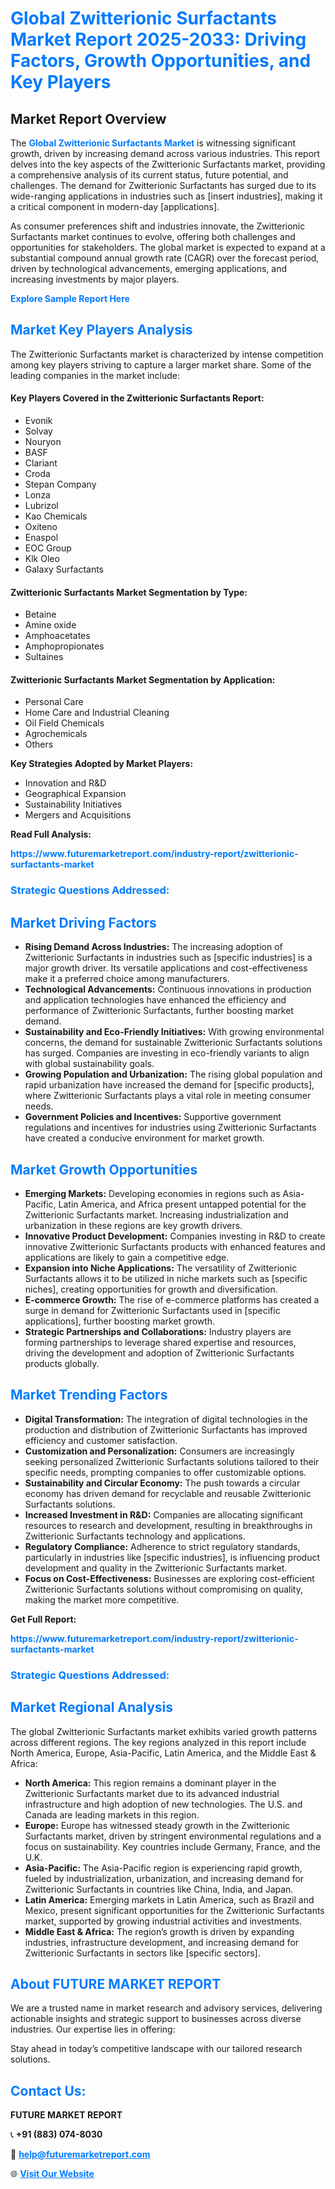 <h1 style="color: #007BFF;">Global Zwitterionic Surfactants Market Report 2025-2033: Driving Factors, Growth Opportunities, and Key Players</h1>

<section id="overview">
<h2>Market Report Overview</h2>
<p>The <a href="https://www.futuremarketreport.com/industry-report/zwitterionic-surfactants-market" style="color: #007BFF; text-decoration: none;"><strong>Global Zwitterionic Surfactants Market</strong></a> is witnessing significant growth, driven by increasing demand across various industries. This report delves into the key aspects of the Zwitterionic Surfactants market, providing a comprehensive analysis of its current status, future potential, and challenges. The demand for Zwitterionic Surfactants has surged due to its wide-ranging applications in industries such as [insert industries], making it a critical component in modern-day [applications].</p>
<p>As consumer preferences shift and industries innovate, the Zwitterionic Surfactants market continues to evolve, offering both challenges and opportunities for stakeholders. The global market is expected to expand at a substantial compound annual growth rate (CAGR) over the forecast period, driven by technological advancements, emerging applications, and increasing investments by major players.</p>
</section>

<section id="overview">
<p><a href="https://www.futuremarketreport.com/request-sample/reportId=50239" style="color: #007BFF; text-decoration: none;"><strong>Explore Sample Report Here</strong></a></p>
</section>

<section id="key-players">
<h2 style="color: #007BFF;">Market Key Players Analysis</h2>
<p>The Zwitterionic Surfactants market is characterized by intense competition among key players striving to capture a larger market share. Some of the leading companies in the market include:</p>
<h4>Key Players Covered in the Zwitterionic Surfactants Report:</h4>
<ul><li>Evonik</li><li>Solvay</li><li>Nouryon</li><li>BASF</li><li>Clariant</li><li>Croda</li><li>Stepan Company</li><li>Lonza</li><li>Lubrizol</li><li>Kao Chemicals</li><li>Oxiteno</li><li>Enaspol</li><li>EOC Group</li><li>Klk Oleo</li><li>Galaxy Surfactants</li></ul>
<h4>Zwitterionic Surfactants Market Segmentation by Type:</h4>
<ul><li>Betaine</li><li>Amine oxide</li><li>Amphoacetates</li><li>Amphopropionates</li><li>Sultaines</li></ul>

<h4>Zwitterionic Surfactants Market Segmentation by Application:</h4>
<ul><li>Personal Care</li><li>Home Care and Industrial Cleaning</li><li>Oil Field Chemicals</li><li>Agrochemicals</li><li>Others</li></ul>
<p><strong>Key Strategies Adopted by Market Players:</strong></p>
<ul>
<li>Innovation and R&D</li>
<li>Geographical Expansion</li>
<li>Sustainability Initiatives</li>
<li>Mergers and Acquisitions</li>
</ul>
</section>

<section>
<p><strong>Read Full Analysis: </strong></p><a href="https://www.futuremarketreport.com/industry-report/zwitterionic-surfactants-market" style="color: #007BFF; text-decoration: none;"><strong>https://www.futuremarketreport.com/industry-report/zwitterionic-surfactants-market</strong></a>
<h3 style="color: #007BFF;">Strategic Questions Addressed:</h3>
</section>

<section id="driving-factors">
<h2 style="color: #007BFF;">Market Driving Factors</h2>
<ul>
<li><strong>Rising Demand Across Industries:</strong> The increasing adoption of Zwitterionic Surfactants in industries such as [specific industries] is a major growth driver. Its versatile applications and cost-effectiveness make it a preferred choice among manufacturers.</li>
<li><strong>Technological Advancements:</strong> Continuous innovations in production and application technologies have enhanced the efficiency and performance of Zwitterionic Surfactants, further boosting market demand.</li>
<li><strong>Sustainability and Eco-Friendly Initiatives:</strong> With growing environmental concerns, the demand for sustainable Zwitterionic Surfactants solutions has surged. Companies are investing in eco-friendly variants to align with global sustainability goals.</li>
<li><strong>Growing Population and Urbanization:</strong> The rising global population and rapid urbanization have increased the demand for [specific products], where Zwitterionic Surfactants plays a vital role in meeting consumer needs.</li>
<li><strong>Government Policies and Incentives:</strong> Supportive government regulations and incentives for industries using Zwitterionic Surfactants have created a conducive environment for market growth.</li>
</ul>
</section>

<section id="growth-opportunities">
<h2 style="color: #007BFF;">Market Growth Opportunities</h2>
<ul>
<li><strong>Emerging Markets:</strong> Developing economies in regions such as Asia-Pacific, Latin America, and Africa present untapped potential for the Zwitterionic Surfactants market. Increasing industrialization and urbanization in these regions are key growth drivers.</li>
<li><strong>Innovative Product Development:</strong> Companies investing in R&D to create innovative Zwitterionic Surfactants products with enhanced features and applications are likely to gain a competitive edge.</li>
<li><strong>Expansion into Niche Applications:</strong> The versatility of Zwitterionic Surfactants allows it to be utilized in niche markets such as [specific niches], creating opportunities for growth and diversification.</li>
<li><strong>E-commerce Growth:</strong> The rise of e-commerce platforms has created a surge in demand for Zwitterionic Surfactants used in [specific applications], further boosting market growth.</li>
<li><strong>Strategic Partnerships and Collaborations:</strong> Industry players are forming partnerships to leverage shared expertise and resources, driving the development and adoption of Zwitterionic Surfactants products globally.</li>
</ul>
</section>

<section id="trending-factors">
<h2 style="color: #007BFF;">Market Trending Factors</h2>
<ul>
<li><strong>Digital Transformation:</strong> The integration of digital technologies in the production and distribution of Zwitterionic Surfactants has improved efficiency and customer satisfaction.</li>
<li><strong>Customization and Personalization:</strong> Consumers are increasingly seeking personalized Zwitterionic Surfactants solutions tailored to their specific needs, prompting companies to offer customizable options.</li>
<li><strong>Sustainability and Circular Economy:</strong> The push towards a circular economy has driven demand for recyclable and reusable Zwitterionic Surfactants solutions.</li>
<li><strong>Increased Investment in R&D:</strong> Companies are allocating significant resources to research and development, resulting in breakthroughs in Zwitterionic Surfactants technology and applications.</li>
<li><strong>Regulatory Compliance:</strong> Adherence to strict regulatory standards, particularly in industries like [specific industries], is influencing product development and quality in the Zwitterionic Surfactants market.</li>
<li><strong>Focus on Cost-Effectiveness:</strong> Businesses are exploring cost-efficient Zwitterionic Surfactants solutions without compromising on quality, making the market more competitive.</li>
</ul>
</section>

<section>
<p><strong>Get Full Report: </strong></p><a href="https://www.futuremarketreport.com/industry-report/zwitterionic-surfactants-market" style="color: #007BFF; text-decoration: none;"><strong>https://www.futuremarketreport.com/industry-report/zwitterionic-surfactants-market</strong></a>
<h3 style="color: #007BFF;">Strategic Questions Addressed:</h3>
</section>


<section id="regional-analysis">
<h2 style="color: #007BFF;">Market Regional Analysis</h2>
<p>The global Zwitterionic Surfactants market exhibits varied growth patterns across different regions. The key regions analyzed in this report include North America, Europe, Asia-Pacific, Latin America, and the Middle East & Africa:</p>
<ul>
<li><strong>North America:</strong> This region remains a dominant player in the Zwitterionic Surfactants market due to its advanced industrial infrastructure and high adoption of new technologies. The U.S. and Canada are leading markets in this region.</li>
<li><strong>Europe:</strong> Europe has witnessed steady growth in the Zwitterionic Surfactants market, driven by stringent environmental regulations and a focus on sustainability. Key countries include Germany, France, and the U.K.</li>
<li><strong>Asia-Pacific:</strong> The Asia-Pacific region is experiencing rapid growth, fueled by industrialization, urbanization, and increasing demand for Zwitterionic Surfactants in countries like China, India, and Japan.</li>
<li><strong>Latin America:</strong> Emerging markets in Latin America, such as Brazil and Mexico, present significant opportunities for the Zwitterionic Surfactants market, supported by growing industrial activities and investments.</li>
<li><strong>Middle East & Africa:</strong> The region’s growth is driven by expanding industries, infrastructure development, and increasing demand for Zwitterionic Surfactants in sectors like [specific sectors].</li>
</ul>
</section>

<footer>
<h2 style="color: #007BFF;">About FUTURE MARKET REPORT</h2>
<p>We are a trusted name in market research and advisory services, delivering actionable insights and strategic support to businesses across diverse industries. Our expertise lies in offering:</p>

<p>Stay ahead in today’s competitive landscape with our tailored research solutions.</p>

<h2 style="color: #007BFF;">Contact Us:</h2>
<p><strong>FUTURE MARKET REPORT</strong></p>
<p>📞 <strong>+91 (883) 074-8030</strong></p>
<p>📧 <strong><a href="mailto:help@futuremarketreport.com" style="color: #007BFF;">help@futuremarketreport.com</a></strong></p>
<p>🌐 <strong><a href="https://www.futuremarketreport.com/" style="color: #007BFF;">Visit Our Website</a></strong></p>
</footer>